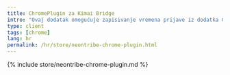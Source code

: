 ```yaml
---
title: ChromePlugin za Kimai Bridge
intro: "Ovaj dodatak omogućuje zapisivanje vremena prijave iz dodatka ChromePlugin u Kimai instancu."
type: client
tags: [chrome]
lang: hr
permalink: /hr/store/neontribe-chrome-plugin.html
---
```


{% include store/neontribe-chrome-plugin.md %}
